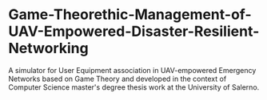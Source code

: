 # Game-Theorethic-Management-of-UAV-Empowered-Disaster-Resilient-Networking
A simulator for User Equipment association in UAV-empowered Emergency Networks based on Game Theory and developed in the context of Computer Science master's degree thesis work at the University of Salerno.
